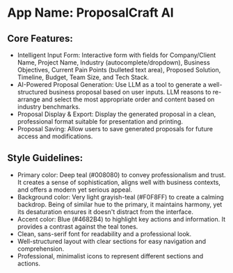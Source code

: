 # **App Name**: ProposalCraft AI

## Core Features:

- Intelligent Input Form: Interactive form with fields for Company/Client Name, Project Name, Industry (autocomplete/dropdown), Business Objectives, Current Pain Points (bulleted text area), Proposed Solution, Timeline, Budget, Team Size, and Tech Stack.
- AI-Powered Proposal Generation: Use LLM as a tool to generate a well-structured business proposal based on user inputs. LLM reasons to re-arrange and select the most appropriate order and content based on industry benchmarks.
- Proposal Display & Export: Display the generated proposal in a clean, professional format suitable for presentation and printing.
- Proposal Saving: Allow users to save generated proposals for future access and modifications.

## Style Guidelines:

- Primary color: Deep teal (#008080) to convey professionalism and trust. It creates a sense of sophistication, aligns well with business contexts, and offers a modern yet serious appeal.
- Background color: Very light grayish-teal (#F0F8FF) to create a calming backdrop. Being of similar hue to the primary, it maintains harmony, yet its desaturation ensures it doesn't distract from the interface.
- Accent color: Blue (#4682B4) to highlight key actions and information. It provides a contrast against the teal tones.
- Clean, sans-serif font for readability and a professional look.
- Well-structured layout with clear sections for easy navigation and comprehension.
- Professional, minimalist icons to represent different sections and actions.
